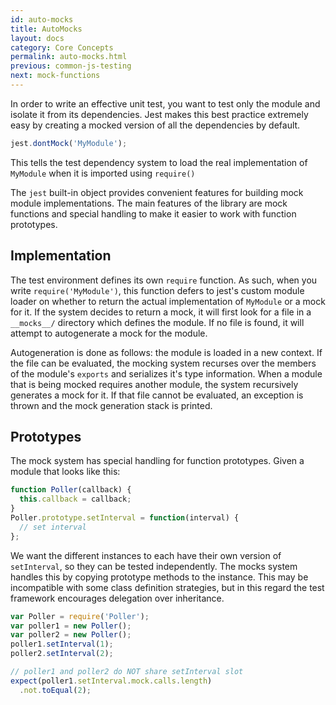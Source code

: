 ```yaml
---
id: auto-mocks
title: AutoMocks
layout: docs
category: Core Concepts
permalink: auto-mocks.html
previous: common-js-testing
next: mock-functions
---
```


In order to write an effective unit test, you want to test only the module and isolate it from its dependencies. Jest makes this best practice extremely easy by creating a mocked version of all the dependencies by default.

```javascript
jest.dontMock('MyModule');
```

This tells the test dependency system to load the real implementation of `MyModule` when it is imported using `require()`

The `jest` built-in object provides convenient features for building mock module implementations. The main features of the library are mock functions and special handling to make it easier to work with function prototypes.

Implementation
--------------

The test environment defines its own `require` function. As such, when you write
`require('MyModule')`, this function defers to jest's custom module loader on whether to return the actual implementation of `MyModule` or a mock for it. If the system decides to return a mock, it will first look for a file in a `__mocks__/` directory which defines the module. If no file is found, it will attempt to autogenerate a mock for the module.

Autogeneration is done as follows: the module is loaded in a new context. If the file can be evaluated, the mocking system recurses over the members of the module's `exports` and serializes it's type information. When a module that is being mocked requires another module, the system recursively generates a mock for it. If that file cannot be evaluated, an exception is thrown and the mock generation stack is printed.

Prototypes
----------

The mock system has special handling for function prototypes. Given a module that looks like this:

```javascript
function Poller(callback) {
  this.callback = callback;
}
Poller.prototype.setInterval = function(interval) {
  // set interval
};
```

We want the different instances to each have their own version of `setInterval`, so they can be tested independently. The mocks system handles this by copying prototype methods to the instance. This may be incompatible with some class definition strategies, but in this regard the test framework encourages delegation over inheritance.

```javascript
var Poller = require('Poller');
var poller1 = new Poller();
var poller2 = new Poller();
poller1.setInterval(1);
poller2.setInterval(2);

// poller1 and poller2 do NOT share setInterval slot
expect(poller1.setInterval.mock.calls.length)
  .not.toEqual(2);
```

